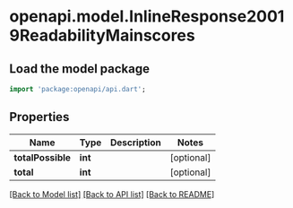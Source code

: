 # openapi.model.InlineResponse20019ReadabilityMainscores

## Load the model package
```dart
import 'package:openapi/api.dart';
```

## Properties
Name | Type | Description | Notes
------------ | ------------- | ------------- | -------------
**totalPossible** | **int** |  | [optional] 
**total** | **int** |  | [optional] 

[[Back to Model list]](../README.md#documentation-for-models) [[Back to API list]](../README.md#documentation-for-api-endpoints) [[Back to README]](../README.md)


